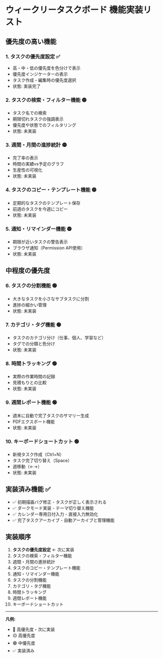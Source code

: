 # ウィークリータスクボード 機能実装リスト

## 優先度の高い機能

### 1. **タスクの優先度設定** ✅
- 高・中・低の優先度を色分けで表示
- 優先度インジケーターの表示
- タスク作成・編集時の優先度選択
- 状態: 実装完了

### 2. **タスクの検索・フィルター機能** 🟡
- タスク名での検索
- 期限切れタスクの強調表示
- 優先度や状態でのフィルタリング
- 状態: 未実装

### 3. **週間・月間の進捗統計** 🟡
- 完了率の表示
- 時間の実績vs予定のグラフ
- 生産性の可視化
- 状態: 未実装

### 4. **タスクのコピー・テンプレート機能** 🟡
- 定期的なタスクのテンプレート保存
- 前週のタスクを今週にコピー
- 状態: 未実装

### 5. **通知・リマインダー機能** 🟡
- 期限が近いタスクの警告表示
- ブラウザ通知（Permission API使用）
- 状態: 未実装

## 中程度の優先度

### 6. **タスクの分割機能** 🟢
- 大きなタスクを小さなサブタスクに分割
- 進捗の細かい管理
- 状態: 未実装

### 7. **カテゴリ・タグ機能** 🟢
- タスクのカテゴリ分け（仕事、個人、学習など）
- タグでの分類と色分け
- 状態: 未実装

### 8. **時間トラッキング** 🟢
- 実際の作業時間の記録
- 見積もりとの比較
- 状態: 未実装

### 9. **週間レポート機能** 🟢
- 週末に自動で完了タスクのサマリー生成
- PDFエクスポート機能
- 状態: 未実装

### 10. **キーボードショートカット** 🟢
- 新規タスク作成（Ctrl+N）
- タスク完了切り替え（Space）
- 週移動（←→）
- 状態: 未実装

## 実装済み機能 ✅

- ✅ 初期描画バグ修正 - タスクが正しく表示される
- ✅ ダークモード実装 - テーマ切り替え機能
- ✅ カレンダー専用日付入力 - 直接入力無効化
- ✅ 完了タスクアーカイブ - 自動アーカイブと管理機能

## 実装順序

1. **タスクの優先度設定** ← 次に実装
2. タスクの検索・フィルター機能
3. 週間・月間の進捗統計
4. タスクのコピー・テンプレート機能
5. 通知・リマインダー機能
6. タスクの分割機能
7. カテゴリ・タグ機能
8. 時間トラッキング
9. 週間レポート機能
10. キーボードショートカット

---

**凡例:**
- 🔴 高優先度・次に実装
- 🟡 高優先度
- 🟢 中優先度
- ✅ 実装済み